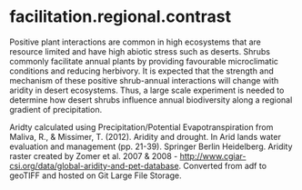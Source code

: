 # facilitation.regional.contrast

Positive plant interactions are common in high ecosystems that are resource limited and have high abiotic stress such as deserts. Shrubs commonly facilitate annual plants by providing favourable microclimatic conditions and reducing herbivory. It is expected that the strength and mechanism of these positive shrub-annual interactions will change with aridity in desert ecosystems. Thus, a large scale experiment is needed to determine how desert shrubs influence annual biodiversity along a regional gradient of precipitation.


Aridty calculated using Precipitation/Potential Evapotranspiration from Maliva, R., & Missimer, T. (2012). Aridity and drought. In Arid lands water evaluation and management (pp. 21-39). Springer Berlin Heidelberg. Aridity raster created by Zomer et al. 2007 & 2008 - http://www.cgiar-csi.org/data/global-aridity-and-pet-database. Converted from adf to geoTIFF and hosted on Git Large File Storage. 
